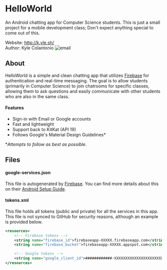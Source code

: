 HelloWorld
==========
An Android chatting app for Computer Science students. This is just a small project for a mobile development class; Don't expect anything special to come out of this.

Website: http://k.yle.sh/  
Author: Kyle Colantonio ![email](http://i.imgur.com/pUOz6mM.png)

About
-----
HelloWorld is a simple and clean chatting app that utilizes [Firebase](https://firebase.google.com/) for authentication and real-time messaging. The goal is to allow students (primarily in Computer Science) to join chatrooms for specific classes, allowing them to ask questions and easily communicate with other students who are also in the same class.

#### Features
* Sign-in with Email or Google accounts
* Fast and lightweight
* Support back to KitKat (API 19)
* Follows Google's Material Design Guidelines*

**Attempts to follow as best as possible.*

Files
-----
#### google-services.json
This file is autogenerated by [Firebase](https://firebase.google.com/). You can find more details about this on their [Android Setup Guide](https://firebase.google.com/docs/android/setup).

#### tokens.xml
This file holds all tokens (public and private) for all the services in this app. This file is not synced to GitHub for security reasons, although an example is provided below.

```xml
<resources>
    <!-- Firebase tokens -->
    <string name="firebase_id">firebaseapp-XXXXX.firebaseapp.com</string>
    <string name="firebase_bucket">firebaseapp-XXXXX.appspot.com</string>

    <!-- Google tokens -->
    <string name="google_client_id">############-XXXXXXXXXXXXXXXXXXXXXXXXXXXXXXXX.apps.googleusercontent.com</string>
</resources>
```
